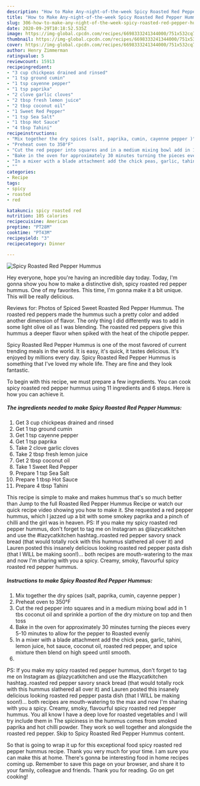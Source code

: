 ```yaml
---
description: "How to Make Any-night-of-the-week Spicy Roasted Red Pepper Hummus"
title: "How to Make Any-night-of-the-week Spicy Roasted Red Pepper Hummus"
slug: 306-how-to-make-any-night-of-the-week-spicy-roasted-red-pepper-hummus
date: 2020-09-29T10:18:52.535Z
image: https://img-global.cpcdn.com/recipes/6698333241344000/751x532cq70/spicy-roasted-red-pepper-hummus-recipe-main-photo.jpg
thumbnail: https://img-global.cpcdn.com/recipes/6698333241344000/751x532cq70/spicy-roasted-red-pepper-hummus-recipe-main-photo.jpg
cover: https://img-global.cpcdn.com/recipes/6698333241344000/751x532cq70/spicy-roasted-red-pepper-hummus-recipe-main-photo.jpg
author: Henry Zimmerman
ratingvalue: 5
reviewcount: 15913
recipeingredient:
- "3 cup chickpeas drained and rinsed"
- "1 tsp ground cumin"
- "1 tsp cayenne pepper"
- "1 tsp paprika"
- "2 clove garlic cloves"
- "2 tbsp fresh lemon juice"
- "2 tbsp coconut oil"
- "1 Sweet Red Pepper"
- "1 tsp Sea Salt"
- "1 tbsp Hot Sauce"
- "4 tbsp Tahini"
recipeinstructions:
- "Mix together the dry spices (salt, paprika, cumin, cayenne pepper )"
- "Preheat oven to 350°F"
- "Cut the red pepper into squares and in a medium mixing bowl add in 1 tbs coconut oil and sprinkle a portion of the dry mixture on top and then toss"
- "Bake in the oven for approximately 30 minutes turning the pieces every 5-10 minutes to allow for the pepper to Roasted evenly"
- "In a mixer with a blade attachment add the chick peas, garlic, tahini, lemon juice, hot sauce, coconut oil, roasted red pepper, and spice mixture then blend on high speed until smooth."
- ""
categories:
- Recipe
tags:
- spicy
- roasted
- red

katakunci: spicy roasted red 
nutrition: 105 calories
recipecuisine: American
preptime: "PT28M"
cooktime: "PT43M"
recipeyield: "3"
recipecategory: Dinner

---
```



![Spicy Roasted Red Pepper Hummus](https://img-global.cpcdn.com/recipes/6698333241344000/751x532cq70/spicy-roasted-red-pepper-hummus-recipe-main-photo.jpg)

Hey everyone, hope you're having an incredible day today. Today, I'm gonna show you how to make a distinctive dish, spicy roasted red pepper hummus. One of my favorites. This time, I'm gonna make it a bit unique. This will be really delicious.

Reviews for: Photos of Spiced Sweet Roasted Red Pepper Hummus. The roasted red peppers made the hummus such a pretty color and added another dimension of flavor. The only thing I did differently was to add in some light olive oil as I was blending. The roasted red peppers give this hummus a deeper flavor when spiked with the heat of the chipotle pepper.

Spicy Roasted Red Pepper Hummus is one of the most favored of current trending meals in the world. It is easy, it's quick, it tastes delicious. It's enjoyed by millions every day. Spicy Roasted Red Pepper Hummus is something that I've loved my whole life. They are fine and they look fantastic.


To begin with this recipe, we must prepare a few ingredients. You can cook spicy roasted red pepper hummus using 11 ingredients and 6 steps. Here is how you can achieve it.

<!--inarticleads1-->

##### The ingredients needed to make Spicy Roasted Red Pepper Hummus:

1. Get 3 cup chickpeas drained and rinsed
1. Get 1 tsp ground cumin
1. Get 1 tsp cayenne pepper
1. Get 1 tsp paprika
1. Take 2 clove garlic cloves
1. Take 2 tbsp fresh lemon juice
1. Get 2 tbsp coconut oil
1. Take 1 Sweet Red Pepper
1. Prepare 1 tsp Sea Salt
1. Prepare 1 tbsp Hot Sauce
1. Prepare 4 tbsp Tahini


This recipe is simple to make and makes hummus that&#39;s so much better than Jump to the full Roasted Red Pepper Hummus Recipe or watch our quick recipe video showing you how to make it. She requested a red pepper hummus, which I jazzed up a bit with some smokey paprika and a pinch of chilli and the girl was in heaven. PS: If you make my spicy roasted red pepper hummus, don&#39;t forget to tag me on Instagram as @lazycatkitchen and use the #lazycatkitchen hashtag..roasted red pepper savory snack bread (that would totally rock with this hummus slathered all over it) and Lauren posted this insanely delicious looking roasted red pepper pasta dish (that I WILL be making soon!)… both recipes are mouth-watering to the max and now I&#39;m sharing with you a spicy. Creamy, smoky, flavourful spicy roasted red pepper hummus. 

<!--inarticleads2-->

##### Instructions to make Spicy Roasted Red Pepper Hummus:

1. Mix together the dry spices (salt, paprika, cumin, cayenne pepper )
1. Preheat oven to 350°F
1. Cut the red pepper into squares and in a medium mixing bowl add in 1 tbs coconut oil and sprinkle a portion of the dry mixture on top and then toss
1. Bake in the oven for approximately 30 minutes turning the pieces every 5-10 minutes to allow for the pepper to Roasted evenly
1. In a mixer with a blade attachment add the chick peas, garlic, tahini, lemon juice, hot sauce, coconut oil, roasted red pepper, and spice mixture then blend on high speed until smooth.
1. 


PS: If you make my spicy roasted red pepper hummus, don&#39;t forget to tag me on Instagram as @lazycatkitchen and use the #lazycatkitchen hashtag..roasted red pepper savory snack bread (that would totally rock with this hummus slathered all over it) and Lauren posted this insanely delicious looking roasted red pepper pasta dish (that I WILL be making soon!)… both recipes are mouth-watering to the max and now I&#39;m sharing with you a spicy. Creamy, smoky, flavourful spicy roasted red pepper hummus. You all know I have a deep love for roasted vegetables and I will try include them in The spiciness in the hummus comes from smoked paprika and hot chilli powder. They work so well together and alongside the roasted red pepper. Skip to Spicy Roasted Red Pepper Hummus content. 

So that is going to wrap it up for this exceptional food spicy roasted red pepper hummus recipe. Thank you very much for your time. I am sure you can make this at home. There's gonna be interesting food in home recipes coming up. Remember to save this page on your browser, and share it to your family, colleague and friends. Thank you for reading. Go on get cooking!
